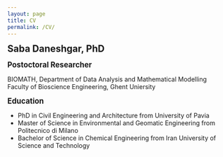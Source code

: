 ```yaml
---
layout: page
title: CV
permalink: /CV/
---
```


<span style="font-size:1.5em;">__Saba Daneshgar, PhD__</span>

<span style="font-size:1.2em;">__Postoctoral Researcher__</span>

BIOMATH, Department of Data Analysis and Mathematical Modelling
Faculty of Bioscience Engineering, Ghent Uniersity

<span style="font-size:1.2em;">__Education__</span>
- PhD in Civil Engineering and Architecture from University of Pavia
- Master of Science in Environmental and Geomatic Engineering from Politecnico di Milano
- Bachelor of Science in Chemical Engineering from Iran University of Science and Technology